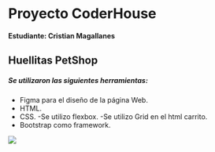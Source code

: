 # Proyecto CoderHouse
####  Estudiante: Cristian Magallanes

## Huellitas PetShop

##### Se utilizaron las siguientes herramientas:
- Figma para el diseño de la página Web.
- HTML.
- CSS.
    -Se utilizo flexbox.
    -Se utilizo Grid en el html carrito.
- Bootstrap como framework.

[![](https://images.unsplash.com/photo-1590850401689-aa09ffe9b47b?q=80&w=2070&auto=format&fit=crop&ixlib=rb-4.0.3&ixid=M3wxMjA3fDB8MHxwaG90by1wYWdlfHx8fGVufDB8fHx8fA%3D%3D)](http://https://images.unsplash.com/photo-1590850401689-aa09ffe9b47b?q=80&w=2070&auto=format&fit=crop&ixlib=rb-4.0.3&ixid=M3wxMjA3fDB8MHxwaG90by1wYWdlfHx8fGVufDB8fHx8fA%3D%3D)